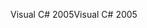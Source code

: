 <span data-ttu-id="32b88-101">Visual C# 2005</span><span class="sxs-lookup"><span data-stu-id="32b88-101">Visual C# 2005</span></span>